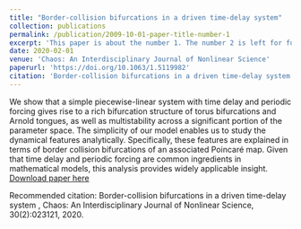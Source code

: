 ```yaml
---
title: "Border-collision bifurcations in a driven time-delay system"
collection: publications
permalink: /publication/2009-10-01-paper-title-number-1
excerpt: 'This paper is about the number 1. The number 2 is left for future work.'
date: 2020-02-01
venue: 'Chaos: An Interdisciplinary Journal of Nonlinear Science'
paperurl: 'https://doi.org/10.1063/1.5119982'
citation: 'Border-collision bifurcations in a driven time-delay system , Chaos: An Interdisciplinary Journal of Nonlinear Science, 30(2):023121, 2020.'
---
```

We show that a simple piecewise-linear system with time delay and periodic forcing gives rise to a rich bifurcation structure of torus bifurcations and Arnold tongues, as well as multistability across a significant portion of the parameter space. The simplicity of our model enables us to study the dynamical features analytically. Specifically, these features are explained in terms of border collision bifurcations of an associated Poincaré map. Given that time delay and periodic forcing are common ingredients in mathematical models, this analysis provides widely applicable insight. 
[Download paper here](https://doi.org/10.1063/1.5119982)

Recommended citation: Border-collision bifurcations in a driven time-delay system , Chaos: An Interdisciplinary Journal of Nonlinear Science, 30(2):023121, 2020.
